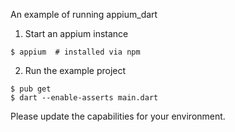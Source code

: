 An example of running appium_dart

1. Start an appium instance
```
$ appium  # installed via npm
```

2. Run the example project
```
$ pub get
$ dart --enable-asserts main.dart
```

Please update the capabilities for your environment.
